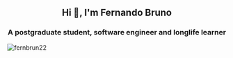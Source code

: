 <h2 align="center">Hi 👋, I'm Fernando Bruno</h2>
<h3 align="center">A postgraduate student, software engineer and longlife learner</h3>


<p align="left"> <img src="https://komarev.com/ghpvc/?username=fernbrun22&label=Profile%20views&color=0e75b6&style=plastic" alt="fernbrun22" /> </p>
